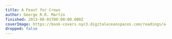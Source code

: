 ```yaml
---
title: A Feast for Crows
author: George R.R. Martin
finished: 2013-08-01T00:00:00.000Z
coverImage: https://book-covers.nyc3.digitaloceanspaces.com/readings/a-feast-for-crows-01.jpg
dropped: false
---
```


